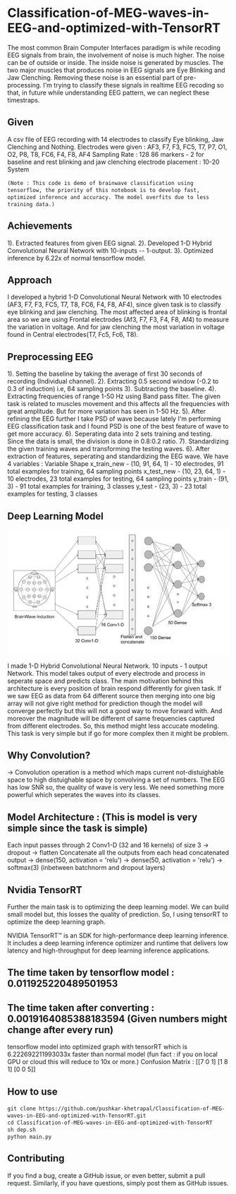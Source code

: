 # Classification-of-MEG-waves-in-EEG-and-optimized-with-TensorRT

The most common Brain Computer Interfaces paradigm is while recoding EEG signals from brain, the involvement of noise is much higher. The noise can be of outside or inside. The inside noise is generated by muscles. The two major muscles that produces noise in EEG signals are Eye Blinking and Jaw Clenching. Removing these noise is an essential part of pre-processing. I'm trying to classify these signals in realtime EEG recoding so that, in future while understanding EEG pattern, we can neglect these timestraps.

## Given
A csv file of EEG recording with 14 electrodes to classify Eye blinking, Jaw Clenching and Nothing.
Electrodes were given : AF3, F7, F3, FC5, T7, P7, O1, O2, P8, T8, FC6, F4, F8, AF4
Sampling Rate : 128
86 markers - 2 for baseline and rest blinking and jaw clenching
electrode placement : 10-20 System

```
(Note : This code is demo of brainwave classification using tensorflow, the priority of this notebook is to develop fast, optimized inference and accuracy. The model overfits due to less training data.)
```
## Achievements
1). Extracted features from given EEG signal.
2). Developed 1-D Hybrid Convolutional Neural Network with 10-inputs -- 1-output.
3). Optimized inference by 6.22x of normal tensorflow model.

## Approach
I developed a hybrid 1-D Convolutional Neural Network with 10 electrodes (AF3, F7, F3, FC5, T7, T8, FC6, F4, F8, AF4), since given task is to classify eye blinking and jaw clenching. The most affected area of blinking is frontal area so we are using Frontal electrodes (Af3, F7, F3, F4, F8, Af4) to measure the variation in voltage. And for jaw clenching the most variation in voltage found in Central electrodes(T7, Fc5, Fc6, T8).

## Preprocessing EEG
1). Setting the baseline by taking the average of first 30 seconds of recording (Individual channel).
2). Extracting 0.5 second window (-0.2 to 0.3 of induction) i.e, 64 sampling points
3). Subtracting the baseline.
4). Extracting frequencies of range 1-50 Hz using Band pass filter. The given task is related to muscles movement and this affects all the frequencies with great amplitude. But for more variation has seen in 1-50 Hz.
5). After refining the EEG further I take PSD of wave because lately I'm performing EEG classification task and I found PSD is one of the best feature of wave to get more accuracy.
6). Seperating data into 2 sets training and testing. Since the data is small, the division is done in 0.8:0.2 ratio.
7). Standardizing the given training waves and transforming the testing waves.
6). After extraction of features, seperating and standardizing the EEG wave. We have 4 variables :
Variable Shape
x_train_new - (10, 91, 64, 1) - 10 electrodes, 91 total examples for training, 64 sampling points
x_test_new - (10, 23, 64, 1) - 10 electrodes, 23 total examples for testing, 64 sampling points
y_train - (91, 3) - 91 total examples for training, 3 classes
y_test - (23, 3) - 23 total examples for testing, 3 classes

## Deep Learning Model

![](/media/archimegeeg.jpeg)

I made 1-D Hybrid Convolutional Neural Network. 10 inputs - 1 output Network. This model takes output of every electrode and process in seperate space and predicts class.
The main motivation behind this architecture is every position of brain respond differently for given task. If we saw EEG as data from 64 different source then merging into one big array will not give right method for prediction though the model will converge perfectly but this will not a good way to move forward with. And moreover the magnitude will be different of same frequencies captured from different electrodes. So, this method might less accucate modeling. This task is very simple but if go for more complex then it might be problem.

## Why Convolution?
-> Convolution operation is a method which maps current not-distuighable space to high distuighable space by convolving a set of numbers. The EEG has low SNR so, the quality of wave is very less. We need something more powerful which seperates the waves into its classes.

## Model Architecture : (This is model is very simple since the task is simple)

Each input passes through 2 Conv1-D (32 and 16 kernels) of size 3 -> dropout -> flatten Concatenate all the outputs from each head concatenated output -> dense(150, activation = 'relu') -> dense(50, activation = 'relu') -> softmax(3) (inbetween batchnorm and dropout layers)

## Nvidia TensorRT
Further the main task is to optimizing the deep learning model. We can build small model but, this losses the quality of prediction. So, I using tensorRT to optimize the deep learning graph.

NVIDIA TensorRT™ is an SDK for high-performance deep learning inference. It includes a deep learning inference optimizer and runtime that delivers low latency and high-throughput for deep learning inference applications.
## The time taken by tensorflow model : 0.011925220489501953
## The time taken after converting : 0.0019164085388183594 (Given numbers might change after every run)
tensorflow model into optimized
graph with tensorRT
which is 6.222692211993033x faster than normal model
(fun fact : if you on local GPU or cloud this will reduce to 10x or more.)
Confusion Matrix :
[[7 0 1]
[1 8 1]
[0 0 5]]

## How to use

```
git clone https://github.com/pushkar-khetrapal/Classification-of-MEG-waves-in-EEG-and-optimized-with-TensorRT.git
cd Classification-of-MEG-waves-in-EEG-and-optimized-with-TensorRT
sh dep.sh
python main.py
```

## Contributing

If you find a bug, create a GitHub issue, or even better, submit a pull request. Similarly, if you have questions, simply post them as GitHub issues.